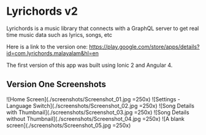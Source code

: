 # Lyrichords v2
Lyrichords is a music library that connects with a GraphQL server to get real time music data such as lyrics, songs, etc

Here is a link to the version one: https://play.google.com/store/apps/details?id=com.lyrichords.malayalam&hl=en

The first version of this app was built using Ionic 2 and Angular 4.

## Version One Screenshots

![Home Screen](./screenshots/Screenshot_01.jpg =250x) 
![Settings - Language Switch](./screenshots/Screenshot_02.jpg =250x)
![Song Details with Thumbnail](./screenshots/Screenshot_03.jpg =250x)
![Song Details without Thumbnail](./screenshots/Screenshot_04.jpg =250x)
![A blank screen](./screenshots/Screenshot_05.jpg =250x)




